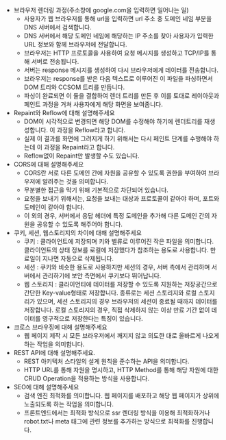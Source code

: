 - 브라우저 렌더링 과정(주소창에 google.com을 입력하면 일어나는 일)
  - 사용자가 웹 브라우저를 통해 url을 입력하면 url 주소 중 도메인 네임 부분을 DNS 서버에서 검색합니다.
  - DNS 서버에서 해당 도메인 네임에 해당하는 IP 주소를 찾아 사용자가 입력한 URL 정보와 함께 브라우저에 전달합니다.
  - 브라우저는 HTTP 프로토콜을 사용하여 요청 메시지를 생성하고 TCP/IP를 통해 서버로 전송됩니다.
  - 서버는 response 메시지를 생성하여 다시 브라우저에게 데이터를 전송합니다.
  - 브라우저는 response를 받은 다음 텍스트로 이루어진 이 파일을 파싱하면서 DOM 트리와 CCSOM 트리를 만듭니다.
  - 파싱이 완료되면 이 둘을 결합하여 렌더 트리를 만든 후 이를 토대로 레이아웃과 페인트 과정을 거쳐 사용자에게 해당 화면을 보여줍니다.
- Repaint와 Reflow에 대해 설명해주세요
  - DOM이 시각적으로 변경되면 해당 DOM를 수정해야 하기에 렌더트리를 재생성합니다. 이 과정을 Reflow라고 합니다.
  - 실제 이 결과를 화면에 그려지게 하기 위해서는 다시 페인트 단계를 수행해야 하는데 이 과정을 Repaint라고 합니다.
  - Reflow없이 Repaint만 발생할 수도 있습니다.
- CORS에 대해 설명해주세요
  - CORS란 서로 다른 도메인 간에 자원을 공유할 수 있도록 권한을 부여하여 브라우저에 알려주는 것을 의미합니다.
  - 무분별한 접근을 막기 위해 기본적으로 차단되어 있습니다.
  - 요청을 보내기 위해서는, 요청을 보내는 대상과 프로토콜이 같아야 하며, 포트와 도메인이 같아야 합니다.
  - 이 외의 경우, 서버에서 응답 헤더에 특정 도메인을 추가해 다른 도메인 간의 자원을 공유할 수 있도록 해주어야 합니다.
- 쿠키, 세션, 웹스토리지의 차이에 대해 설명해주세요
  - 쿠키 : 클라이언트에 저장되며 키와 벨류로 이루어진 작은 파일을 의미합니다. 클라이언트의 상태 정보를 로컬에 저장했다가
    참조하는 용도로 사용합니다. 만료일이 지나면 자동으로 삭제됩니다.
  - 세션 : 쿠키와 비슷한 용도로 사용하지만 세션의 경우, 서버 측에서 관리하며 서버에서 관리하기에 보안 측면에서 쿠키보다
    뛰어납니다.
  - 웹 스토리지 : 클라이언티에 데이터를 저장할 수 있도록 지원하는 저장공간으로 간단한 Key-value형태로 저장합니다.
    종류로는 세션 스토리지와 로컬 스토지리가 있으며, 세션 스토리지의 경우 브라우저의 세션이 종료될 때까지 데이터를 저장합니다.
    로컬 스토리지의 경우, 직접 삭제하지 않는 이상 만료 기간 없이 데이터를 영구적으로 저장한다는 특징이 있습니다.
- 크로스 브라우징에 대해 설명해주세요
  - 웹 페이지 제작 시 모든 브라우저에서 깨지지 않고 의도한 대로 올바르게 나오게 하는 작업을 의미합니다.
- REST API에 대해 설명해주세요.
  - REST 아키텍처 스타일의 설계 원칙을 준수하는 API을 의미합니다.
  - HTTP URL를 통해 자원을 명시하고, HTTP Method를 통해 해당 자원에 대한 CRUD Operation을 적용하는 방식을 사용합니다.
- SEO에 대해 설명해주세요
  - 검색 엔진 최적화를 의미합니다. 웹 페이지를 배포하고 해당 웹 페이지가 상위에 노출되도록 하는 작업을 의미합니다.
  - 프론트엔드에서는 최적화 방식으로 ssr 렌더링 방식을 이용해 최적화하거나 robot.txt나 meta 태그에 관련 정보를 추가하는 방식으로
    최적화를 진행합니다.
